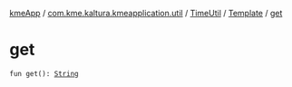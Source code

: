 [kmeApp](../../../index.md) / [com.kme.kaltura.kmeapplication.util](../../index.md) / [TimeUtil](../index.md) / [Template](index.md) / [get](./get.md)

# get

`fun get(): `[`String`](https://kotlinlang.org/api/latest/jvm/stdlib/kotlin/-string/index.html)